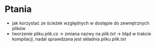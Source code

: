 # Ptania
* jak korzystać ze ścieżek względnych w dostępie do zewnętrznych plików 
* tworzenie pliku _plik.cs_ -> zmiana nazwy na _plik.txt_ -> błąd w trakcie kompilacji, nadal sprawdzana jest składnia pliku _plik.txt_
